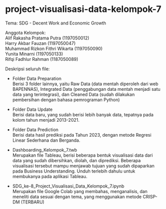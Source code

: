 # project-visualisasi-data-kelompok-7

Tema: SDG - Decent Work and Economic Growth

Anggota Kelompok:<br>
Alif Rakasha Pratama Putra (1197050012)<br>
Harry Akbar Fauzan (1197050047)<br>
Muhammad Rizkon Fithri Wikarta (1197050090)<br>
Yunita Minarni (1197050133)<br>
Rifqi Fadhlur Rahman (1187050089)<br>

Deskripsi seluruh file:
- Folder Data Preparation<br>
Berisi 3 folder lainnya, yaitu Raw Data (data mentah diperoleh dari web BAPENNAS), Integrated Data (penggabungan data mentah menjadi satu data yang terintegrasi), dan Cleaned Data (sudah dilakukan pembersihan dengan bahasa pemrograman Python)

- Folder Data Update<br>
Berisi data baru, yang sudah berisi lebih banyak data, tepatnya pada kolom tahun menjadi 2013-2021.

- Folder Data Prediction<br>
Berisi data hasil prediksi pada Tahun 2023, dengan metode Regresi Linear Sederhana dan Berganda.

- Dashboarding_Kelompok_7.twb<br>
Merupakan file Tableau, berisi beberapa bentuk visualisasi data dari data yang sudah dibersihkan, diolah, dan diprediksi. Beberapa visualisasi tersebut mampu menjawab tujuan yang sudah dipaparkan pada Business Understanding. Unduh terlebih dahulu untuk membukanya pada aplikasi Tableau.

- SDG_ke-8_Project_Visualisasi_Data_Kelompok_7.ipynb<br>
Merupakan file Google Colab yang membahas, menganalisis, dan meneliti data sesuai dengan tema, yang menggunakan metode CRISP-DM (TERBARU)
